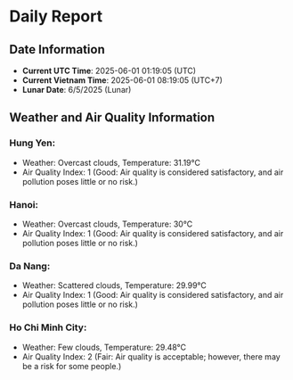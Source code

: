 # Daily Report
## Date Information
- **Current UTC Time**: 2025-06-01 01:19:05 (UTC)
- **Current Vietnam Time**: 2025-06-01 08:19:05 (UTC+7)
- **Lunar Date**: 6/5/2025 (Lunar)

## Weather and Air Quality Information

### Hung Yen:
- Weather: Overcast clouds, Temperature: 31.19°C
- Air Quality Index: 1 (Good: Air quality is considered satisfactory, and air pollution poses little or no risk.)

### Hanoi:
- Weather: Overcast clouds, Temperature: 30°C
- Air Quality Index: 1 (Good: Air quality is considered satisfactory, and air pollution poses little or no risk.)

### Da Nang:
- Weather: Scattered clouds, Temperature: 29.99°C
- Air Quality Index: 1 (Good: Air quality is considered satisfactory, and air pollution poses little or no risk.)

### Ho Chi Minh City:
- Weather: Few clouds, Temperature: 29.48°C
- Air Quality Index: 2 (Fair: Air quality is acceptable; however, there may be a risk for some people.)

